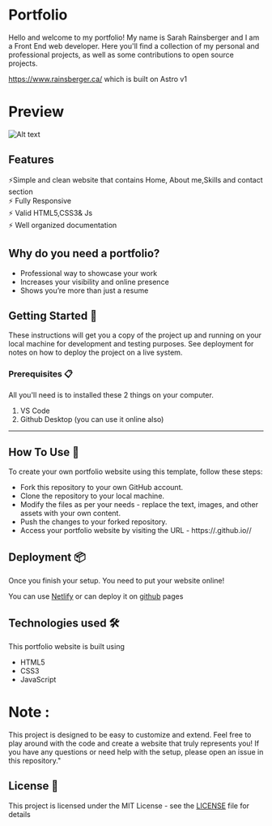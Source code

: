 # Portfolio

Hello and welcome to my portfolio! My name is Sarah Rainsberger and I am a Front End web developer. Here you'll find a collection of my personal and professional projects, as well as some contributions to open source projects.

https://www.rainsberger.ca/ which is  built on Astro v1

# Preview
![Alt text](public/sarah.jpg)

## Features

⚡️Simple and clean website that contains Home, About me,Skills and contact section                                  
⚡️ Fully Responsive\
⚡️ Valid HTML5,CSS3&
Js                                                                     
⚡️ Well organized documentation

## Why do you need a portfolio? 

- Professional way to showcase your work
- Increases your visibility and online presence
- Shows you’re more than just a resume

## Getting Started 🚀

These instructions will get you a copy of the project up and running on your local machine for development and testing purposes. See deployment for notes on how to deploy the project on a live system.

### Prerequisites 📋

All you'll need is to installed these 2 things on your computer.
1. VS Code
2. Github Desktop (you can use it online also)

---

## How To Use 🔧

To create your own portfolio website using this template, follow these steps:

- Fork this repository to your own GitHub account.
- Clone the repository to your local machine.
- Modify the files as per your needs - replace the text, images, and other assets with your own content.
- Push the changes to your forked repository.
- Access your portfolio website by visiting the URL - https://<YOUR-GITHUB-USERNAME>.github.io/<REPO-NAME>/


## Deployment 📦

Once you finish your setup. You need to put your website online!

You can use [Netlify](https://netlify.com) or can deploy it on [github](https://github.com) pages

## Technologies used 🛠️
This portfolio website is built using
- HTML5
- CSS3
- JavaScript 

 # Note : 
  This project is designed to be easy to customize and extend. Feel free to play around with the code and create a website that truly represents you! If you have any questions or need help with the setup, please open an issue in this repository."

## License 📄

This project is licensed under the MIT License - see the [LICENSE](LICENSE) file for details

